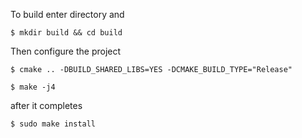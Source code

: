 
To build enter directory and

	$ mkdir build && cd build

Then configure the project

	$ cmake .. -DBUILD_SHARED_LIBS=YES -DCMAKE_BUILD_TYPE="Release"

	$ make -j4

after it completes

	$ sudo make install


